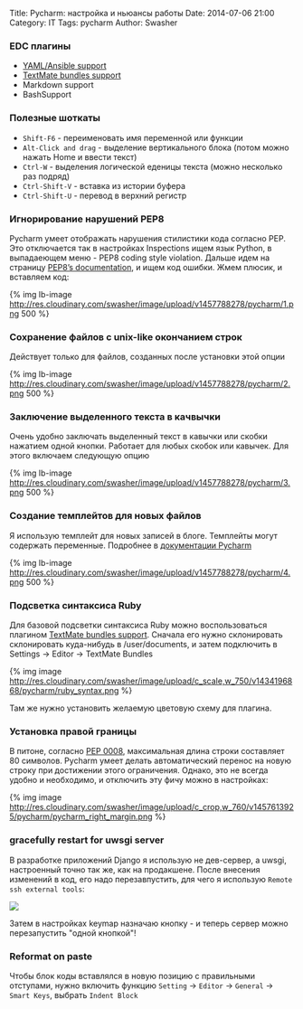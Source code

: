 Title: Pycharm: настройка и ньюансы работы
Date: 2014-07-06 21:00
Category: IT
Tags: pycharm
Author: Swasher

### EDC плагины

- [YAML/Ansible support](https://github.com/vermut/intellij-ansible)
- [TextMate bundles support](https://github.com/textmate/ruby.tmbundle)
- Markdown support
- BashSupport

### Полезные шоткаты

- `Shift-F6` - переименовать имя переменной или функции 
- `Alt-Click and drag` - выделение вертикального блока (потом можно нажать Home и ввести текст)
- `Ctrl-W` - выделения логической еденицы текста (можно несколько раз подряд) 
- `Ctrl-Shift-V` - вставка из истории буфера
- `Ctrl-Shift-U` - перевод в верхний регистр

### Игнорирование нарушений PEP8

Pycharm умеет отображать нарушения стилистики кода согласно PEP. Это отключается так в настройках Inspections
ищем язык Python, в выпадаеющем меню - PEP8 coding style violation. Дальше идем на страницу [PEP8’s documentation][], 
и ищем код ошибки. Жмем плюсик, и вставляем код:

{% img lb-image http://res.cloudinary.com/swasher/image/upload/v1457788278/pycharm/1.png 500 %}


### Сохранение файлов с unix-like окончанием строк

Действует только для файлов, созданных после установки этой опции

{% img lb-image http://res.cloudinary.com/swasher/image/upload/v1457788278/pycharm/2.png 500 %}

### Заключение выделенного текста в качвычки

Очень удобно заключать выделенный текст в кавычки или скобки нажатием одной кнопки. Работает для 
любых скобок или кавычек. Для этого включаем следующую опцию

{% img lb-image http://res.cloudinary.com/swasher/image/upload/v1457788278/pycharm/3.png 500 %}

### Создание темплейтов для новых файлов

Я использую темплейт для новых записей в блоге. Темплейты могут содержать переменные. Подробнее в [документации
Pycharm][]

{% img lb-image http://res.cloudinary.com/swasher/image/upload/v1457788278/pycharm/4.png 500 %}

### Подсветка синтаксиса Ruby

Для базовой подсветки синтаксиса Ruby можно воспользоваться плагином [TextMate bundles support](https://github.com/textmate/ruby.tmbundle). 
Сначала его нужно склонировать склонировать куда-нибудь в /user/documents, и затем подключить
в Settings -> Editor -> TextMate Bundles

{% img image http://res.cloudinary.com/swasher/image/upload/c_scale,w_750/v1434196868/pycharm/ruby_syntax.png %}

Там же нужно установить желаемую цветовую схему для плагина.

### Установка правой границы

В питоне, согласно [PEP 0008](https://www.python.org/dev/peps/pep-0008/#maximum-line-length), максимальная длина
строки составляет 80 символов. Pycharm умеет делать автоматический перенос на новую строку при достижении этого
ограничения. Однако, это не всегда удобно и необходимо, и отключить эту фичу можно в настройках:

{% img image http://res.cloudinary.com/swasher/image/upload/c_crop,w_760/v1457613925/pycharm/pycharm_right_margin.png %}

### gracefully restart for uwsgi server

В разработке приложений Django я использую не дев-сервер, а uwsgi, настроенный точно так же, как на продакшене.
После внесения изменений в код, его надо перезавпустить, для чего я использую `Remote ssh external tools`:

![](http://res.cloudinary.com/swasher/image/upload/v1459431381/pycharm/graceful_reload.png)

Затем в настройках keymap назначаю кнопку - и теперь сервер можно перезапустить "одной кнопкой"!

### Reformat on paste

Чтобы блок коды вставлялся в новую позицию с правильными отступами, нужно включить функцию `Setting` -> `Editor` ->
`General` -> `Smart Keys`, выбрать `Indent Block`


  [PEP8’s documentation]: http://pep8.readthedocs.org/en/latest/intro.html
  [документации Pycharm]: http://www.jetbrains.com/pycharm/webhelp/creating-and-editing-file-templates.html